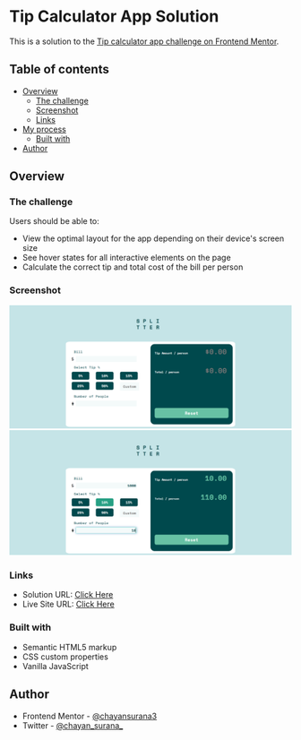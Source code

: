 # Tip Calculator App Solution

This is a solution to the [Tip calculator app challenge on Frontend Mentor](https://www.frontendmentor.io/challenges/tip-calculator-app-ugJNGbJUX). 

## Table of contents

- [Overview](#overview)
  - [The challenge](#the-challenge)
  - [Screenshot](#screenshot)
  - [Links](#links)
- [My process](#my-process)
  - [Built with](#built-with)
- [Author](#author)

## Overview

### The challenge

Users should be able to:

- View the optimal layout for the app depending on their device's screen size
- See hover states for all interactive elements on the page
- Calculate the correct tip and total cost of the bill per person

### Screenshot

![ScreenShot](./Screenshot1.png)
![ScreenShot](./Screenshot2.png)

### Links

- Solution URL: [Click Here](https://github.com/chayansurana3/P6-Tip-Calculator-App.git)
- Live Site URL: [Click Here](https://chayansurana3.github.io/P6-Tip-Calculator-App/)

### Built with

- Semantic HTML5 markup
- CSS custom properties
- Vanilla JavaScript

## Author
- Frontend Mentor - [@chayansurana3](https://www.frontendmentor.io/profile/chayansurana3)
- Twitter - [@chayan_surana_](https://twitter.com/chayan_surana_)

